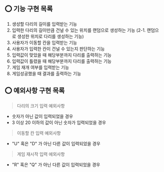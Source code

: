 ## ⭕️ 기능 구현 목록

1. 생성할 다리의 길이를 입력받는 기능
2. 입력한 다리의 길이만큼 건널 수 있는 위치를 랜덤으로 생성하는 기능
   (2-1. 랜덤으로 생성한 위치로 다리를 생성하는 기능)
3. 사용자가 이동할 칸을 입력받는 기능
4. 사용자가 입력한 칸이 건널 수 있는지 판단하는 기능
5. 입력값이 맞았을 때 해당부분까지 다리를 출력하는 기능
6. 입력값이 틀렸을 때 해당부분까지 다리를 출력하는 기능
7. 게임 재개 여부를 입력받는 기능
8. 게임성공했을 때 결과를 출력하는 기능

## ⭕️ 예외사항 구현 목록

> 다리의 크기 입력 예외사항

- 숫자가 아닌 값이 입력되었을 경우
- 3 이상 20 이하의 값이 아닌 숫자가 입력되었을 경우

> 이동할 칸 입력 예외사항

- "U" 혹은 "D" 가 아닌 다른 값이 입력되었을 경우

> 게임 재시작 입력 에외사항

- "R" 혹은 "Q" 가 아닌 다른 값이 입력되었을 경우
